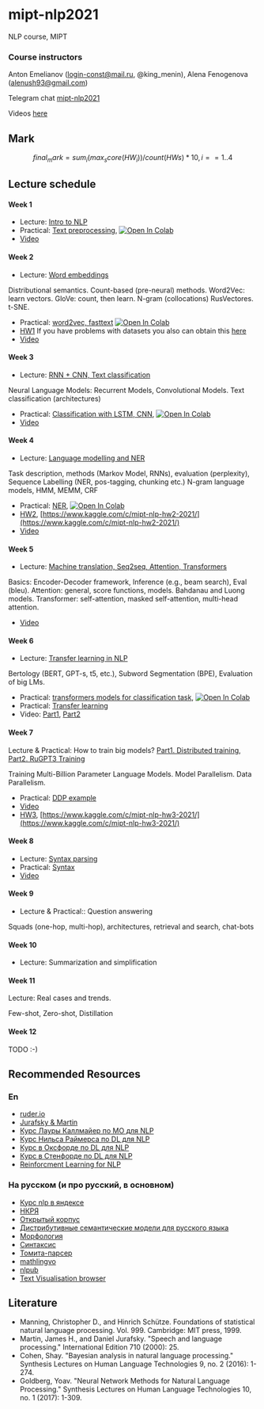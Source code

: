# mipt-nlp2021
NLP course, MIPT

### Course instructors
Anton Emelianov (login-const@mail.ru, @king_menin), Alena Fenogenova (alenush93@gmail.com)

Telegram chat [mipt-nlp2021](https://t.me/joinchat/HlYsCUgkZ9sTL0mJ)

Videos [here](https://drive.google.com/drive/folders/1YbyT2wA4LEcaMitwuTr7fuYcpWeAWzIW?usp=sharing)

## Mark
```math
final_mark=sum_i (max_score(HW_i)) / count(HWs) * 10, i==1..4
```

## Lecture schedule

#### Week 1

* Lecture: [Intro to NLP](lectures/L1.Intro2NLP.pdf)
* Practical: [Text preprocessing](seminars/sem1/sem1_basic_text_processing.ipynb), [![Open In Colab](https://colab.research.google.com/assets/colab-badge.svg)](https://colab.research.google.com/github/king-menin/mipt-nlp2021/blob/master/seminars/sem1/sem1_basic_text_processing.ipynb)
* [Video](https://drive.google.com/file/d/1DoD4Yaw-oFBSjK4awL0F_pXbdOMlfkwI/view?usp=sharing)

#### Week 2

* Lecture: [Word embeddings](lectures/L2.WordEmbeddings.pdf)

Distributional semantics. Count-based (pre-neural) methods. Word2Vec: learn vectors. GloVe: count, then learn. N-gram (collocations)
RusVectores. t-SNE.
* Practical: [word2vec, fasttext](seminars/sem2/2_embeddings.ipynb) [![Open In Colab](https://colab.research.google.com/assets/colab-badge.svg)](https://colab.research.google.com/github/king-menin/mipt-nlp2021/blob/master/seminars/sem2/2_embeddings.ipynb)
* [HW1](HWs/hw1.ipynb) If you have problems with datasets you also can obtain this [here](https://drive.google.com/drive/folders/1hlcNE2X10SRucppU0-hRfrGwjYFMCWdL?usp=sharing)
* [Video](https://drive.google.com/file/d/1lD5k1b8LAJ8wSM45Z1TDYstXqqwYjb9L/view?usp=sharing)

#### Week 3

* Lecture: [RNN + CNN, Text classification](lectures/L3.TextClassification_BasicNNs_at_NLP.pdf)

Neural Language Models: Recurrent Models, Convolutional Models. Text classification (architectures)
* Practical: [Classification with LSTM, CNN](seminars/sem3/sem3_classification.ipynb), [![Open In Colab](https://colab.research.google.com/assets/colab-badge.svg)](https://colab.research.google.com/github/king-menin/mipt-nlp2021/blob/master/seminars/sem3/sem3_classification.ipynb)
* [Video](https://drive.google.com/file/d/1i6X3Hv7bzC8-ZHKeVvuu_gabaYrfMygM/view?usp=sharing)

#### Week 4

* Lecture: [Language modelling and NER](lectures/L4.LMs_Intro_and_NER.pdf)

Task description, methods (Markov Model, RNNs), evaluation (perplexity), Sequence Labelling (NER, pos-tagging, chunking etc.) N-gram language models, HMM, MEMM, CRF
* Practical: [NER](seminars/sem4/sem4_ner.ipynb), [![Open In Colab](https://colab.research.google.com/assets/colab-badge.svg)](https://colab.research.google.com/github/king-menin/mipt-nlp2021/blob/master/seminars/sem4/sem4_ner.ipynb)
* [HW2](HWs/hw2.ipynb), [https://www.kaggle.com/c/mipt-nlp-hw2-2021/](https://www.kaggle.com/c/mipt-nlp-hw2-2021/)
* [Video](https://drive.google.com/file/d/1XjpVthq-U35YhDu94qxKN4JcxbID1kqy/view?usp=sharing)

#### Week 5

* Lecture: [Machine translation, Seq2seq, Attention, Transformers](lectures/L5.MT_Attention_Transformers.pdf)

Basics: Encoder-Decoder framework, Inference (e.g., beam search),  Eval (bleu).
Attention: general, score functions, models. Bahdanau and Luong models. 
Transformer: self-attention, masked self-attention, multi-head attention.

* [Video](https://drive.google.com/file/d/1A3rpB4YuBoSF3vZ6BagZXyLP5jIhlkct/view?usp=sharing)

#### Week 6

* Lecture: [Transfer learning in NLP](lectures/L6.TransferLearning.pdf)

Bertology (BERT, GPT-s, t5, etc.), Subword Segmentation (BPE), Evaluation of big LMs.
* Practical: [transformers models for classification task](seminars/sem6/TransferLearningSeminar.ipynb), [![Open In Colab](https://colab.research.google.com/assets/colab-badge.svg)](https://colab.research.google.com/github/king-menin/mipt-nlp2021/blob/master/seminars/sem6/TransferLearningSeminar.ipynb)
* Practical: [Transfer learning](seminars/sem6)
* Video: [Part1](https://drive.google.com/file/d/1A3rpB4YuBoSF3vZ6BagZXyLP5jIhlkct/view?usp=sharing), [Part2](https://drive.google.com/file/d/1Nzej1VWkx4JqJeNN1PX7i9mvUh_P7Dpk/view?usp=sharing)

#### Week 7

Lecture & Practical: How to train big models? [Part1. Distributed training](lectures/L7.DistributedTraining.pdf), [Part2. RuGPT3 Training](lectures/train_large_scale_gpt3.pdf)

Training Multi-Billion Parameter Language Models. Model Parallelism. Data Parallelism.

* Practical: [DDP example](seminars/sem7)
* [Video](https://drive.google.com/file/d/1JJimK1NIwVfNeHUwdBxOisokirz8gcsa/view?usp=sharing)
* [HW3](HWs/hw3.ipynb), [https://www.kaggle.com/c/mipt-nlp-hw3-2021/](https://www.kaggle.com/c/mipt-nlp-hw3-2021/)

#### Week 8

* Lecture: [Syntax parsing](lectures/L8.syntax_mipt.pdf)
* Practical: [Syntax](seminars/sem8/seminar_syntax_mipt.ipynb)
* [Video](https://drive.google.com/file/d/1a_79qtfLNaUTTJJl7SkiGzlxo7hGXTMH/view?usp=sharing)

#### Week 9

* Lecture & Practical:: Question answering

Squads (one-hop, multi-hop), architectures, retrieval and search, chat-bots


#### Week 10

* Lecture: Summarization and simplification

#### Week 11

Lecture: Real cases and trends.

Few-shot, Zero-shot, Distillation

#### Week 12
TODO :-)

## Recommended Resources
### En

* [ruder.io](https://ruder.io/)
* [Jurafsky & Martin](https://web.stanford.edu/~jurafsky/slp3/)
* [Курс Лауры Каллмайер по МО для NLP](https://user.phil.hhu.de/~kallmeyer/MachineLearning/index.html)
* [Курс Нильса Раймерса по DL для NLP](https://github.com/UKPLab/deeplearning4nlp-tutorial)
* [Курс в Оксфорде по DL для NLP](https://github.com/UKPLab/deeplearning4nlp-tutorial)
* [Курс в Стенфорде по DL для NLP](http://cs224d.stanford.edu)
* [Reinforcment Learning for NLP](https://github.com/jiyfeng/rl4nlp)


### На русском (и про русский, в основном)

* [Курс nlp в яндексе](https://github.com/yandexdataschool/nlp_course)
* [НКРЯ](http://ruscorpora.ru)
* [Открытый корпус](http://opencorpora.org)
* [Дистрибутивные семантические модели для русского языка](http://rusvectores.org/ru/)
* [Морфология](https://tech.yandex.ru/mystem/)
* [Синтаксис](https://habrahabr.ru/post/317564/)
* [Томита-парсер](https://tech.yandex.ru/tomita/)
* [mathlingvo](http://mathlingvo.ru)
* [nlpub](https://nlpub.ru)
* [Text Visualisation browser](http://textvis.lnu.se)



## Literature

* Manning, Christopher D., and Hinrich Schütze. Foundations of statistical natural language processing. Vol. 999. Cambridge: MIT press, 1999.
* Martin, James H., and Daniel Jurafsky. "Speech and language processing." International Edition 710 (2000): 25.
* Cohen, Shay. "Bayesian analysis in natural language processing." Synthesis Lectures on Human Language Technologies 9, no. 2 (2016): 1-274.
* Goldberg, Yoav. "Neural Network Methods for Natural Language Processing." Synthesis Lectures on Human Language Technologies 10, no. 1 (2017): 1-309.

